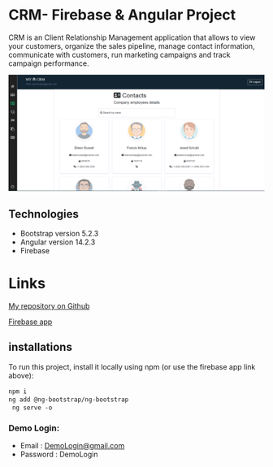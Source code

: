 # CRM- Firebase & Angular Project

CRM is an Client Relationship Management application that allows to view your customers, organize the sales pipeline, manage contact information, communicate with customers, run marketing campaigns and track campaign performance.

![CRM APP](src/assets/images/‏‏CrmApp.PNG)

## Technologies

- Bootstrap version 5.2.3
- Angular version 14.2.3
- Firebase

# Links

[My repository on Github](https://github.com/HodayaAngela/CRM-Firebase-And-Angular-Project)

[Firebase app](https://crm-fierbaseangular.web.app)

## installations

To run this project, install it locally using npm (or use the firebase app link above):

```
npm i
ng add @ng-bootstrap/ng-bootstrap
 ng serve -o
```

### Demo Login:

- Email : DemoLogin@gmail.com
- Password : DemoLogin
